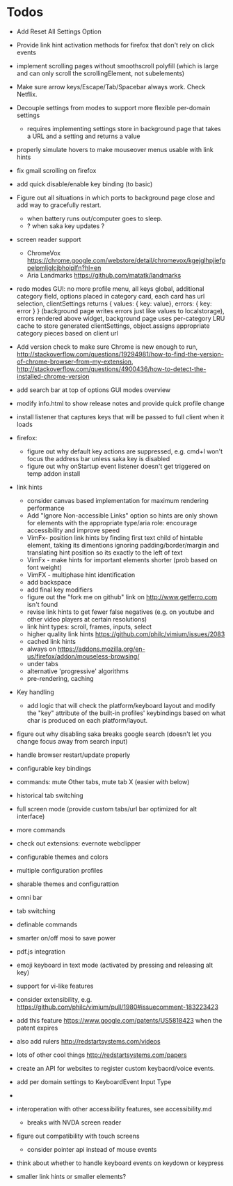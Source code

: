 # Todos

* Add Reset All Settings Option
* Provide link hint activation methods for firefox that don't rely on click events
* implement scrolling pages without smoothscroll polyfill (which is large and can only scroll the scrollingElement, not subelements)
* Make sure arrow keys/Escape/Tab/Spacebar always work. Check Netflix.
* Decouple settings from modes to support more flexible per-domain settings
  * requires implementing settings store in background page that takes a URL and a setting and returns a value
* properly simulate hovers to make mouseover menus usable with link hints
* fix gmail scrolling on firefox
* add quick disable/enable key binding (to basic)
* Figure out all situations in which ports to background page close and add way to gracefully restart.
  * when battery runs out/computer goes to sleep.
  * ? when saka key updates ?
* screen reader support
  * ChromeVox https://chrome.google.com/webstore/detail/chromevox/kgejglhpjiefppelpmljglcjbhoiplfn?hl=en
  * Aria Landmarks https://github.com/matatk/landmarks
* redo modes GUI: no more profile menu, all keys global, additional category field, options placed in category card, each card has url selection, clientSettings returns { values: { key: value}, errors: { key: error } } (background page writes errors just like values to localstorage), errors rendered above widget, background page uses per-category LRU cache to store generated clientSettings, object.assigns appropriate category pieces based on client url
* Add version check to make sure Chrome is new enough to run, http://stackoverflow.com/questions/19294981/how-to-find-the-version-of-chrome-browser-from-my-extension, http://stackoverflow.com/questions/4900436/how-to-detect-the-installed-chrome-version
* add search bar at top of options GUI modes overview
* modify info.html to show release notes and provide quick profile change
* install listener that captures keys that will be passed to full client when it loads
* firefox:
    * figure out why default key actions are suppressed, e.g. cmd+l won't focus the address bar unless saka key is disabled
    * figure out why onStartup event listener doesn't get triggered on temp addon install
* link hints
    * consider canvas based implementation for maximum rendering performance
    * Add "Ignore Non-accessible Links" option so hints are only shown for elements with the appropriate type/aria role: encourage accessibility and improve speed
    * VimFx- position link hints by finding first text child of hintable element, taking its dimentions ignoring padding/border/margin and translating hint position so its exactly to the left of text
    * VimFx - make hints for important elements shorter (prob based on font weight)
    * VimFX - multiphase hint identification
    * add backspace
    * add final key modifiers
    * figure out the "fork me on github" link on http://www.getferro.com isn't found
    * revise link hints to get fewer false negatives (e.g. on youtube and other video players at certain resolutions)
    * link hint types: scroll, frames, inputs, select
    * higher quality link hints https://github.com/philc/vimium/issues/2083
    * cached link hints
    * always on https://addons.mozilla.org/en-us/firefox/addon/mouseless-browsing/
    * under tabs
    * alternative 'progressive' algorithms
    * pre-rendering, caching
* Key handling
    * add logic that will check the platform/keyboard layout and modify the "key" attribute of the built-in profiles' keybindings based on what char is produced on each platform/layout.
* figure out why disabling saka breaks google search (doesn't let you change focus away from search input)
* handle browser restart/update properly
* configurable key bindings
* commands: mute Other tabs, mute tab X (easier with below)
* historical tab switching
* full screen mode (provide custom tabs/url bar optimized for alt interface)
* more commands
* check out extensions: evernote webclipper
* configurable themes and colors
* multiple configuration profiles
* sharable themes and configurattion
* omni bar
* tab switching
* definable commands
* smarter on/off mosi to save power
* pdf.js integration
* emoji keyboard in text mode (activated by pressing and releasing alt key)
* support for vi-like features
* consider extensibility, e.g. https://github.com/philc/vimium/pull/1980#issuecomment-183223423
* add this feature https://www.google.com/patents/US5818423 when the patent expires
* also add rulers http://redstartsystems.com/videos
* lots of other cool things http://redstartsystems.com/papers
* create an API for websites to register custom keybaord/voice events. 
* add per domain settings to KeyboardEvent Input Type
* 
* interoperation with other accessibility features, see accessibility.md
  * breaks with NVDA screen reader
* figure out compatibility with touch screens
  * consider pointer api instead of mouse events


* think about whether to handle keyboard events on keydown or keypress

* smaller link hints or smaller elements?